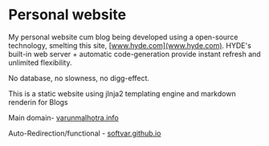 Personal website
================

My personal website cum blog being developed using a open-source technology, smelting this site, [www.hyde.com](www.hyde.com).
HYDE's built-in web server + automatic code-generation provide instant refresh and unlimited flexibility.

No database, no slowness, no digg-effect.

This is a static website using jInja2 templating engine and markdown renderin for Blogs

Main domain- [varunmalhotra.info](varunmalhotra.info)

Auto-Redirection/functional - [softvar.github.io](softvar.github.io)
